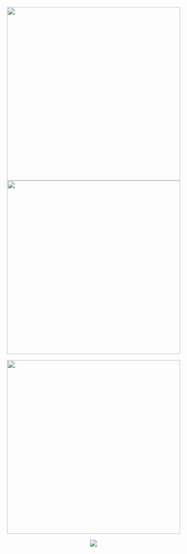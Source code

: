 <p align="center">
  <img src="https://github-readme-stats-one-bice.vercel.app/api?username=elcapitanoe&show_icons=true&include_all_commits=true&count_private=true&role=OWNER,ORGANIZATION_MEMBER,COLLABORATOR&theme=nord&hide_border=true" width="400"/>
  <img src="https://github-readme-streak-stats.herokuapp.com/?user=elcapitanoe&theme=nord&hide_border=true" width="400"/>
</p>

<p align="center">
  <img src="https://github-readme-stats-one-bice.vercel.app/api/top-langs/?username=elcapitanoe&theme=nord&show_icons=true&hide_border=true&layout=compact&langs_count=10" width="400"/>
</p>

<p align="center">
  <img src="https://komarev.com/ghpvc/?username=elcapitanoe&label=Profile%20views&color=7490ac&style=flat" />
</p>
